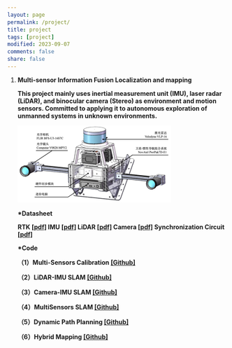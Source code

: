 ```yaml
---
layout: page
permalink: /project/
title: project
tags: [project]
modified: 2023-09-07
comments: false
share: false
---
```


<ol>
  <li><b> Multi-sensor Information Fusion Localization and mapping<br>

  This project mainly uses inertial measurement unit (IMU), laser radar (LiDAR), and binocular camera (Stereo) as environment and motion sensors. Committed to applying it to autonomous exploration of unmanned systems in unknown environments.<br>

  <img src="../images/MultiSensorsCapture.png">

  <br>

  *<b>Datasheet</b><br>
  
  RTK <a href="../project/CHC® CGI-430厘米级组合导航系统用户手册-20230130.pdf" class="textlink" target="_blank">[pdf]</a>
  IMU <a href="../project/CH10X_um_cn.pdf" class="textlink" target="_blank">[pdf]</a>
  LiDAR <a href="../project/63-9243 REV D MANUAL,USERS,VLP-16.pdf" class="textlink" target="_blank">[pdf]</a>
  Camera <a href="../project/FLIR-BFLY-U3-23H.pdf" class="textlink" target="_blank">[pdf]</a>
  Synchronization Circuit <a href="../project/FLIR-BFLY-U3-23H.pdf" class="textlink" target="_blank">[pdf]</a>



  *<b>Code</b>
  
  （1）Multi-Sensors Calibration <a href="https://github.com/canyilu/tproduct" class="textlink" target="_blank">[Github]</a>
  
  （2）LiDAR-IMU SLAM <a href="https://github.com/canyilu/tproduct" class="textlink" target="_blank">[Github]</a>
  
  （3）Camera-IMU SLAM <a href="https://github.com/canyilu/tproduct" class="textlink" target="_blank">[Github]</a>
  
  （4）MultiSensors SLAM <a href="https://github.com/canyilu/tproduct" class="textlink" target="_blank">[Github]</a>
  
  （5）Dynamic Path Planning <a href="https://github.com/canyilu/tproduct" class="textlink" target="_blank">[Github]</a>

  （6）Hybrid Mapping <a href="https://github.com/canyilu/tproduct" class="textlink" target="_blank">[Github]</a>

  



